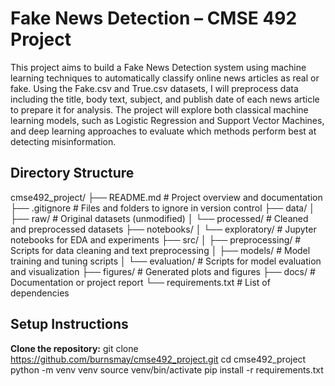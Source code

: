 # Fake News Detection – CMSE 492 Project

This project aims to build a Fake News Detection system using machine learning techniques to automatically classify online news articles as real or fake. Using the Fake.csv and True.csv datasets, I will preprocess data including the title, body text, subject, and publish date of each news article to prepare it for analysis. The project will explore both classical machine learning models, such as Logistic Regression and Support Vector Machines, and deep learning approaches to evaluate which methods perform best at detecting misinformation.


## Directory Structure
cmse492_project/
├── README.md # Project overview and documentation
├── .gitignore # Files and folders to ignore in version control
├── data/
│ ├── raw/ # Original datasets (unmodified)
│ └── processed/ # Cleaned and preprocessed datasets
├── notebooks/
│ └── exploratory/ # Jupyter notebooks for EDA and experiments
├── src/
│ ├── preprocessing/ # Scripts for data cleaning and text preprocessing
│ ├── models/ # Model training and tuning scripts
│ └── evaluation/ # Scripts for model evaluation and visualization
├── figures/ # Generated plots and figures
├── docs/ # Documentation or project report
└── requirements.txt # List of dependencies


## Setup Instructions
**Clone the repository:**
   git clone https://github.com/burnsmay/cmse492_project.git
   cd cmse492_project
   python -m venv venv
   source venv/bin/activate
   pip install -r requirements.txt


   
